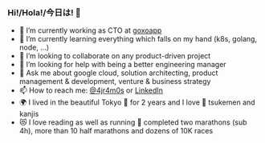 ### Hi!/Hola!/今日は! 👋

- 🚀 I’m currently working as CTO at [goxoapp](htps://goxoapp.com)
- 🌱 I’m currently learning everything which falls on my hand (k8s, golang, node, ...)
- 👯 I’m looking to collaborate on any product-driven project
- 🤔 I’m looking for help with being a better engineering manager
- 💬 Ask me about google cloud, solution architecting, product management & development, venture & business strategy
- 📫 How to reach me: [@4jr4m0s](https://twitter.com/4jr4m0s) or [LinkedIn](https://www.linkedin.com/in/angeljesusramos/)
- 🌍 I lived in the beautiful Tokyo 🗾 for 2 years and I love 🍜 tsukemen and kanjis
- 😻 I love reading as well as running 🏃 completed two marathons (sub 4h), more than 10 half marathons and dozens of 10K races

